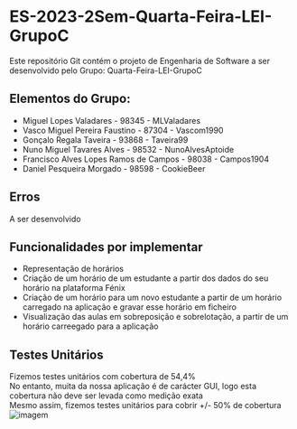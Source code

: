 # ES-2023-2Sem-Quarta-Feira-LEI-GrupoC
Este repositório Git contém o projeto de Engenharia de Software a ser desenvolvido pelo Grupo: Quarta-Feira-LEI-GrupoC


## Elementos do Grupo:
- Miguel Lopes Valadares - 98345 - MLValadares
- Vasco Miguel Pereira Faustino - 87304 - Vascom1990
- Gonçalo Regala Taveira - 93868 - Taveira99
- Nuno Miguel Tavares Alves - 98532 - NunoAlvesAptoide
- Francisco Alves Lopes Ramos de Campos - 98038 - Campos1904
- Daniel Pesqueira Morgado - 98598 - CookieBeer

## Erros
A ser desenvolvido

## Funcionalidades por implementar
- Representação de horários
- Criação de um horário de um estudante a partir dos dados do seu horário na plataforma Fénix
- Criação de um horário para um novo estudante a partir de um horário carregado na aplicação e gravar esse horário em ficheiro
- Visualização das aulas em sobreposição e sobrelotação, a partir de um horário carreegado para a aplicação

## Testes Unitários
Fizemos testes unitários com cobertura de 54,4%  
No entanto, muita da nossa aplicação é de carácter GUI, logo esta cobertura não deve ser levada como medição exata  
Mesmo assim, fizemos testes unitários para cobrir +/- 50% de cobertura
![imagem](https://user-images.githubusercontent.com/125281438/236444353-f22fa99e-7592-40fc-8580-e554ae027e9c.png)
